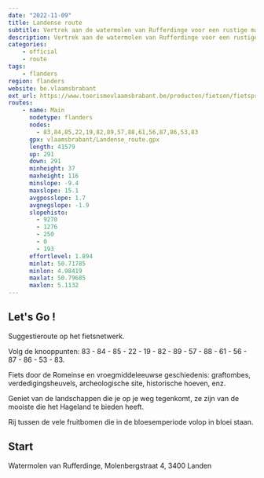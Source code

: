 ```yaml
---
date: "2022-11-09"
title: Landense route
subtitle: Vertrek aan de watermolen van Rufferdinge voor een rustige maar stevige fietstocht door het platteland van het Hagelands Haspengouw
description: Vertrek aan de watermolen van Rufferdinge voor een rustige maar stevige fietstocht door het platteland van het Hagelands Haspengouw. Je fietst door een open landschap rond de Kleine Gete, langs fruitboomgaarden en de archeologische site Sinte Gitter.
categories:
    - official
    - route
tags:
    - flanders
region: flanders
website: be.vlaamsbrabant
ext_url: https://www.toerismevlaamsbrabant.be/producten/fietsen/fietsproducten/landense-fietsroute/index.html
routes:
    - name: Main
      nodetype: flanders
      nodes:
        - 83,84,85,22,19,82,89,57,88,61,56,87,86,53,83
      gpx: vlaamsbrabant/Landense_route.gpx
      length: 41579
      up: 291
      down: 291
      minheight: 37
      maxheight: 116
      minslope: -9.4
      maxslope: 15.1
      avgposslope: 1.7
      avgnegslope: -1.9
      slopehisto:
        - 9270
        - 1276
        - 250
        - 0
        - 193
      effortlevel: 1.894
      minlat: 50.71785
      minlon: 4.98419
      maxlat: 50.79685
      maxlon: 5.1132
---
```


## Let's Go ! 

Suggestieroute op het fietsnetwerk.

Volg de knooppunten: 83 - 84 - 85 - 22 - 19 - 82 - 89 - 57 - 88 - 61 - 56 - 87 - 86 - 53 - 83.

Fiets door de Romeinse en vroegmiddeleeuwse geschiedenis: graftombes, verdedigingsheuvels, archeologische site, historische hoeven, enz.

Geniet van de landschappen die je op je weg tegenkomt, ze zijn van de mooiste die het Hageland te bieden heeft.

Rij tussen de vele fruitbomen die in de bloesemperiode volop in bloei staan.

## Start

Watermolen van Rufferdinge, Molenbergstraat 4, 3400 Landen
